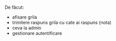 De făcut: 
- afisare grila
- ⁠trimitere raspuns grila cu cate ai raspuns (nota)
- ⁠ceva la admin
- gestionare autentificare